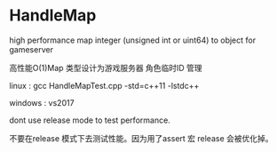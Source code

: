 # HandleMap
high performance map integer (unsigned int or uint64) to object for gameserver 

高性能O(1)Map 类型设计为游戏服务器 角色临时ID 管理

linux : gcc HandleMapTest.cpp -std=c++11 -lstdc++

windows : vs2017

dont use release mode to test performance. 

不要在release 模式下去测试性能。因为用了assert 宏 release 会被优化掉。
